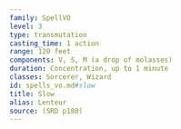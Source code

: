 ```yaml
---
family: SpellVO
level: 3
type: transmutation
casting_time: 1 action
range: 120 feet
components: V, S, M (a drop of molasses)
duration: Concentration, up to 1 minute
classes: Sorcerer, Wizard
id: spells_vo.md#slow
title: Slow
alias: Lenteur
source: (SRD p180)
---
```



